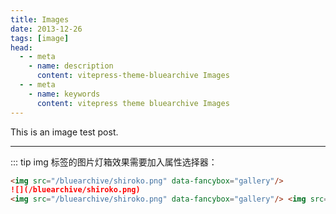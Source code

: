 ```yaml
---
title: Images
date: 2013-12-26
tags: [image]
head:
  - - meta
    - name: description
      content: vitepress-theme-bluearchive Images
  - - meta
    - name: keywords
      content: vitepress theme bluearchive Images
---
```


This is an image test post.

---

::: tip
img 标签的图片灯箱效果需要加入属性选择器：

```md
<img src="/bluearchive/shiroko.png" data-fancybox="gallery"/>
![](/bluearchive/shiroko.png)
<img src="/bluearchive/shiroko.png" data-fancybox="gallery"/> <img src="/bluearchive/shiroko.png" data-fancybox="gallery"/>
```
